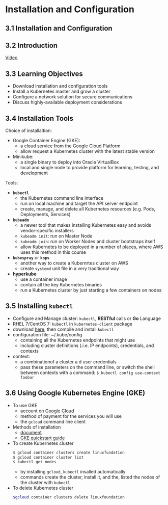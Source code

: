 Installation and Configuration
==============================

## 3.1 Installation and Configuration

## 3.2 Introduction
[Video][vid]

[vid]: https://lms.quickstart.com/custom/858487/media/Installation%20and%20Configuration.mp4

## 3.3 Learning Objectives
+ Download installation and configuration tools
+ Install a Kubernetes master and grow a cluster
+ Configure a network solution for secure communications
+ Discuss highly-available deployment considerations

## 3.4 Installation Tools
Choice of installaltion:
+ Google Container Engine (GKE): 
    + a cloud service from the Google Cloud Platform
    + allow request a Kubernetes cluster with the latest stable version
+ Minikube:
    + a single binary to deploy into Oracle VirtualBox
    + local and single node to provide platform for learning, testing, and development

Tools:
+ __`kubectl`__
    + the Kubernetes command line interface
    + run on local machine and target the API server endpoint
    + create, manage, and delete all Kubernetes resources (e.g. Pods, Deployments, Services)
+ __`kubeadm`__
    + a newer tool that makes installing Kubernetes easy and avoids vendor-specific installers
    + `kubeadm init`: run on Master Node
    + `kubeadm join`: run on Worker Nodes and cluster bootstraps itself
    + allow Kubernetes to be deployed in a number of places, where AWS uses  this method in this course
+ __`kubespray`__ or __`kops`__
    + another way to create a Kubernrtes cluster on AWS
    + create `systemd` unit file in a very traditional way
+ __hyperkube__
    + use a container image
    + contain all the key Kubernetes binaries
    + run a Kubernetes cluster by just starting a few containers on nodes

## 3.5 Installing `kubectl`
+ Configure and Manage cluster: `kubectl`, __RESTful__ calls or __Go__ Language
+ RHEL 7/CentOS 7: `kubectl` in `kubernetes-client` package
+ download [here](https://github.com/kubernetes/kubernetes/tree/master/pkg/kubectl), then compile and install `kubectl` 
+ configuration file: ~/.kube/config
    + containing all the Kubernetes endpoints that might use
    + including cluster definitions (.i.e. IP endpoints), credentials, and contexts
+ context:
    + a combinationof a cluster a d user credentials
    + pass these parameters on the command line, or switch the shell between contexts with a command: `$ kubectl config use-context foobar`

## 3.6 Using Google Kubernetes Engine (GKE)
+ To use GKE
    + account on [Google Cloud](https://cloud.google.com/)
    + method of payment for the services you will use
    + the `gcloud` command line client
+ Methods of installation 
    + [document](https://cloud.google.com/sdk/downloads#linux)
    + [GKE quickstart guide](https://cloud.google.com/kubernetes-engine/docs/quickstart)
+ To create Kubernetes cluster
    ```bash
    $ gcloud container clusters create linuxfundation
    $ gcloud container cluster list
    $ kubectl get nodes
    ```
    + by installing `gcloud`, `kubectl` insalled automatically
    + commands create the cluster, install it, and the, listed the nodes of the cluster with `kubectl`
+ To delete Kubernetes cluster
    ```bash
    $gcloud container clusters delete linuxfoundation
    ```


